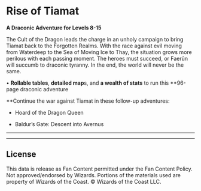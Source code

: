 # Rise of Tiamat

**A Draconic Adventure for Levels 8-15**

The Cult of the Dragon leads the charge in an unholy campaign to bring Tiamat back to the Forgotten Realms. With the race against evil moving from Waterdeep to the Sea of Moving Ice to Thay, the situation grows more perilous with each passing moment. The heroes must succeed, or Faerûn will succumb to draconic tyranny. In the end, the world will never be the same.

• **Rollable tables**, **detailed map**s, and **a wealth of stats** to run this **96-page draconic adventure

**Continue the war against Tiamat in these follow-up adventures:

- Hoard of the Dragon Queen

- Baldur’s Gate: Descent into Avernus

****

---

## License

This data is release as Fan Content permitted under the Fan Content Policy. Not approved/endorsed by Wizards. Portions of the materials used are property of Wizards of the Coast. © Wizards of the Coast LLC.
